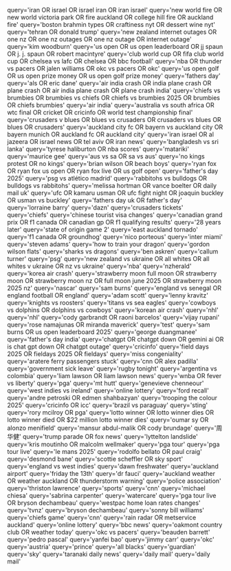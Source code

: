 query='iran OR israel OR israel iran OR iran israel'
query='new world fire OR new world victoria park OR fire auckland OR college hill fire OR auckland fire'
query='boston brahmin types OR craftiness nyt OR dessert wine nyt'
query='tehran OR donald trump'
query='new zealand internet outages OR one nz OR one nz outages OR one nz outage OR internet outage'
query='kim woodburn'
query='us open OR us open leaderboard OR jj spaun OR j. j. spaun OR robert macintyre'
query='club world cup OR fifa club world cup OR chelsea vs lafc OR chelsea OR bbc football'
query='nba OR thunder vs pacers OR jalen williams OR okc vs pacers OR okc'
query='us open golf OR us open prize money OR us open golf prize money'
query='fathers day'
query='als OR eric dane'
query='air india crash OR india plane crash OR plane crash OR air india plane crash OR plane crash india'
query='chiefs vs brumbies OR brumbies vs chiefs OR chiefs vs brumbies 2025 OR brumbies OR chiefs brumbies'
query='air india'
query='australia vs south africa OR wtc final OR cricket OR cricinfo OR world test championship final'
query='crusaders v blues OR blues vs crusaders OR crusaders vs blues OR blues OR crusaders'
query='auckland city fc OR bayern vs auckland city OR bayern munich OR auckland fc OR auckland city'
query='iran israel OR al jazeera OR israel news OR tel aviv OR iran news'
query='bangladesh vs sri lanka'
query='tyrese haliburton OR nba scores'
query='matariki'
query='maurice gee'
query='aus vs sa OR sa vs aus'
query='no kings protest OR no kings'
query='brian wilson OR beach boys'
query='ryan fox OR ryan fox us open OR ryan fox live OR us golf open'
query='father's day 2025'
query='psg vs atlético madrid'
query='rabbitohs vs bulldogs OR bulldogs vs rabbitohs'
query='melissa hortman OR vance boelter OR daily mail uk'
query='ufc OR kamaru usman OR ufc fight night OR joaquin buckley OR usman vs buckley'
query='fathers day uk OR father's day'
query='lorraine barry'
query='dazn'
query='crusaders tickets'
query='chiefs'
query='chinese tourist visa changes'
query='canadian grand prix OR f1 canada OR canadian gp OR f1 qualifying results'
query='28 years later'
query='state of origin game 2'
query='east auckland tornado'
query='f1 canada OR groundhog'
query='nico porteous'
query='inter miami'
query='steven adams'
query='how to train your dragon'
query='gordon wilson flats'
query='sharks vs dragons'
query='ben askren'
query='callum turner'
query='psg'
query='new zealand vs ukraine OR all whites OR all whites v ukraine OR nz vs ukraine'
query='nba'
query='nzherald'
query='korea air crash'
query='strawberry moon full moon OR strawberry moon OR strawberry moon nz OR full moon june 2025 OR strawberry moon 2025 nz'
query='nascar'
query='sam burns'
query='england vs senegal OR england football OR england'
query='adam scott'
query='lenny kravitz'
query='knights vs roosters'
query='titans vs sea eagles'
query='cowboys vs dolphins OR dolphins vs cowboys'
query='korean air crash'
query='nhl'
query='nhl'
query='cody garbrandt OR raoni barcelos'
query='vijay rupani'
query='rose namajunas OR miranda maverick'
query='test'
query='sam burns OR us open leaderboard 2025'
query='george duangmanee'
query='father's day india'
query='chatgpt OR chatgpt down OR gemini ai OR is chat gpt down OR chatgpt outage'
query='cricinfo'
query='field days 2025 OR fieldays 2025 OR fieldays'
query='miss congeniality'
query='aratere ferry passengers stuck'
query='cnn OR alex padilla'
query='government sick leave'
query='rugby tonight'
query='argentina vs colombia'
query='liam lawson OR liam lawson news'
query='wnba OR fever vs liberty'
query='pga'
query='mt hutt'
query='genevieve chenneour'
query='west indies vs ireland'
query='online lottery'
query='ford recall'
query='andre petroski OR edmen shahbazyan'
query='trooping the colour 2025'
query='cricinfo OR icc'
query='brazil vs paraguay'
query='sting'
query='rory mcilroy OR pga'
query='lotto winner OR lotto winner dies OR lotto winner died OR $22 million lotto winner dies'
query='oumar sy OR alonzo menifield'
query='mansur abdul-malik OR cody brundage'
query='周华健'
query='trump parade OR fox news'
query='lyttelton landslide'
query='kris moutinho OR malcolm wellmaker'
query='pga tour'
query='pga tour live'
query='le mans 2025'
query='rodolfo bellato OR paul craig'
query='desmond bane'
query='scottie scheffler OR sky sport'
query='england vs west indies'
query='dawn freshwater'
query='auckland airport'
query='friday the 13th'
query='dr fauci'
query='auckland weather OR weather auckland OR thunderstorm warning'
query='police association'
query='thriston lawrence'
query='sports'
query='cnn'
query='michael chiesa'
query='sabrina carpenter'
query='watercare'
query='pga tour live OR bryson dechambeau'
query='westpac home loan rates changes'
query='tvnz'
query='bryson dechambeau'
query='sonny bill williams'
query='chiefs game'
query='cnn'
query='rain radar OR metservice auckland'
query='online lottery'
query='bbc news'
query='oakmont country club OR weather today'
query='okc vs pacers'
query='beauden barrett'
query='pedro pascal'
query='yanfei bao'
query='jimmy carr'
query='okc'
query='austria'
query='prince'
query='all blacks'
query='guardian'
query='sky'
query='taranaki daily news'
query='daily mail'
query='daily mail'
